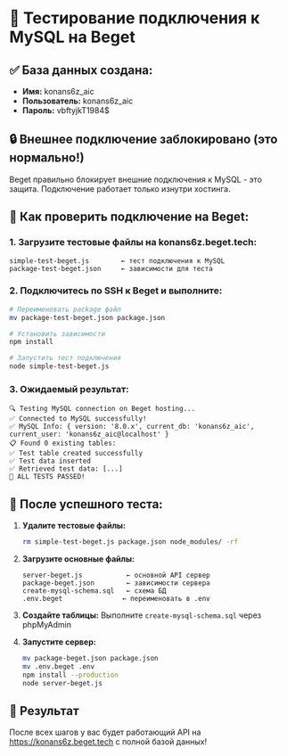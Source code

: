 # 🧪 Тестирование подключения к MySQL на Beget

## ✅ База данных создана:
- **Имя:** konans6z_aic
- **Пользователь:** konans6z_aic  
- **Пароль:** vbftyjkT1984$

## 🔒 Внешнее подключение заблокировано (это нормально!)
Beget правильно блокирует внешние подключения к MySQL - это защита.
Подключение работает только изнутри хостинга.

## 🚀 Как проверить подключение на Beget:

### 1. Загрузите тестовые файлы на konans6z.beget.tech:
```
simple-test-beget.js        ← тест подключения к MySQL
package-test-beget.json     ← зависимости для теста
```

### 2. Подключитесь по SSH к Beget и выполните:
```bash
# Переименовать package файл
mv package-test-beget.json package.json

# Установить зависимости
npm install

# Запустить тест подключения
node simple-test-beget.js
```

### 3. Ожидаемый результат:
```
🔍 Testing MySQL connection on Beget hosting...
✅ Connected to MySQL successfully!
✅ MySQL Info: { version: '8.0.x', current_db: 'konans6z_aic', current_user: 'konans6z_aic@localhost' }
📋 Found 0 existing tables:
✅ Test table created successfully
✅ Test data inserted
✅ Retrieved test data: [...]
🎉 ALL TESTS PASSED!
```

## 📝 После успешного теста:

1. **Удалите тестовые файлы:**
   ```bash
   rm simple-test-beget.js package.json node_modules/ -rf
   ```

2. **Загрузите основные файлы:**
   ```
   server-beget.js           ← основной API сервер
   package-beget.json        ← зависимости сервера
   create-mysql-schema.sql   ← схема БД
   .env.beget               ← переименовать в .env
   ```

3. **Создайте таблицы:**
   Выполните `create-mysql-schema.sql` через phpMyAdmin

4. **Запустите сервер:**
   ```bash
   mv package-beget.json package.json
   mv .env.beget .env
   npm install --production
   node server-beget.js
   ```

## 🎯 Результат
После всех шагов у вас будет работающий API на https://konans6z.beget.tech с полной базой данных!